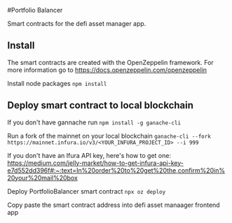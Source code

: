 #Portfolio Balancer

Smart contracts for the defi asset manager app.

## Install

The smart contracts are created with the OpenZeppelin framework. For more information go to https://docs.openzeppelin.com/openzeppelin

Install node packages
`npm install`

## Deploy smart contract to local blockchain

If you don't have gannache run
`npm install -g ganache-cli`

Run a fork of the mainnet on your local blockchain
`ganache-cli --fork https://mainnet.infura.io/v3/<YOUR_INFURA_PROJECT_ID> --i 999`

If you don't have an Ifura API key, here's how to get one: https://medium.com/jelly-market/how-to-get-infura-api-key-e7d552dd396f#:~:text=In%20order%20to%20get%20the,confirm%20in%20your%20mail%20box

Deploy PortfolioBalancer smart contract
`npx oz deploy`

Copy paste the smart contract address into defi asset manaager frontend app

